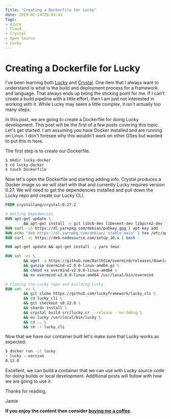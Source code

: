 ```yaml
---
Title: "Creating a Dockerfile for Lucky"
date: 2019-02-14T20:43:43
Tags: 
- Azure
- Cloud
- Crystal
- Open Source
- Lucky
---
```

# Creating a Dockerfile for Lucky

I've been learning both [Lucky](https://luckyframework.org/) and [Crystal](https://crystal-lang.org/). One item that I always want to understand is what is the build and deployment process for a framework and language. That always ends up being the sticking point for me. If I can't create a build pipeline with a little effort, then I am just not interested in working with it. While Lucky may seem a little complex, it isn't actually too many steps.

In this post, we are going to create a Dockerfile for doing Lucky development. This post will be the first of a few posts covering this topic. Let's get started. I am assuming you have Docker installed and are running on Linux. I don't foresee why this wouldn't work on other OSes but wanted to put this in here.

The first step is to create our Dockerfile.

```Bash
$ mkdir lucky-docker
$ cd lucky-docker
$ touch Dockerfile
```

Now let's open the Dockerfile and starting adding info. Crystal produces a Docker image so we will start with that and currently Lucky requires version 0.27. We will need to get the dependencies installed and pull down the Lucky repo and create our Lucky CLI.

```Dockerfile
FROM crystallang/crystal:0.27.2

# Getting Depedencies
RUN apt-get update \
        && apt-get install -y git libc6-dev libevent-dev libpcre2-dev libpng-dev libssl-dev libyaml-dev zlib1g-dev curl wget
RUN curl -sS https://dl.yarnpkg.com/debian/pubkey.gpg | apt-key add -
RUN echo "deb https://dl.yarnpkg.com/debian/ stable main" | tee /etc/apt/sources.list.d/yarn.list
RUN curl -sL https://deb.nodesource.com/setup_10.x | bash -

RUN apt-get update && apt-get install -y yarn tmux

RUN set -ex \
        && wget -q https://github.com/DarthSim/overmind/releases/download/v2.0.0/overmind-v2.0.0-linux-amd64.gz \
        && gunzip overmind-v2.0.0-linux-amd64.gz \
        && chmod +x overmind-v2.0.0-linux-amd64 \
        && mv overmind-v2.0.0-linux-amd64 /usr/local/bin/overmind

# Cloning the Lucky repo and building Lucky
RUN set -ex \
        && git clone https://github.com/luckyframework/lucky_cli \
        && cd lucky_cli \
        && git checkout v0.12.0 \
        && shards install \
        && crystal build src/lucky.cr --release --no-debug \
        && mv lucky /usr/local/bin/lucky \
        && cd .. \
        && rm -r lucky_cli
```

Now that we have our container built let's make sure that Lucky works as expected.

```Bash
$ docker run -it lucky
> lucky --version
0.12.0
```

Excellent, we can build a container that we can use with Lucky source code for doing builds or local development. Additional posts will follow with how we are going to use it.

Thanks for reading,

Jamie

**If you enjoy the content then consider [buying me a coffee](https://www.buymeacoffee.com/aQPnJ73O8).**

